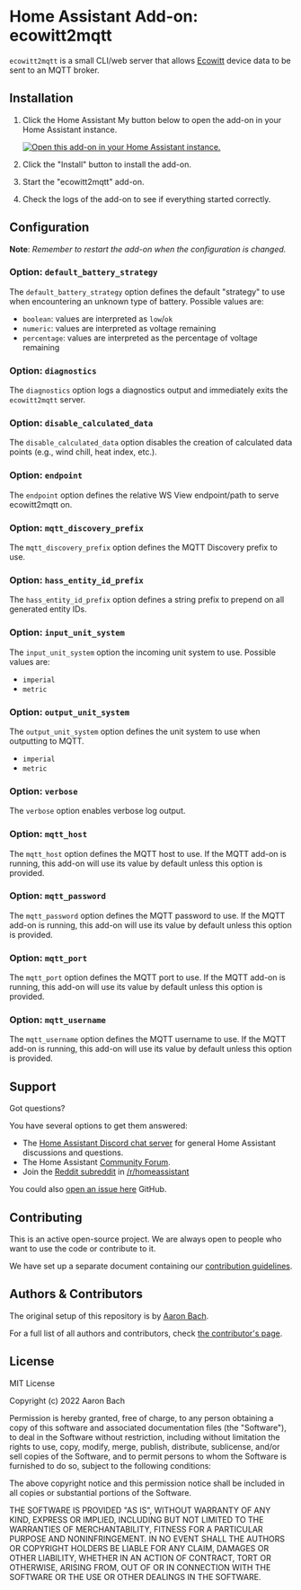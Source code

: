 # Home Assistant Add-on: ecowitt2mqtt

`ecowitt2mqtt` is a small CLI/web server that allows [Ecowitt][ecowitt]
device data to be sent to an MQTT broker.

## Installation

1. Click the Home Assistant My button below to open the add-on in your Home
   Assistant instance.

   [![Open this add-on in your Home Assistant instance.][addon-badge]][addon]

1. Click the "Install" button to install the add-on.
1. Start the "ecowitt2mqtt" add-on.
1. Check the logs of the add-on to see if everything started correctly.

## Configuration

**Note**: _Remember to restart the add-on when the configuration is changed._

### Option: `default_battery_strategy`

The `default_battery_strategy` option defines the default "strategy" to use when encountering an unknown type of battery. Possible values are:

- `boolean`: values are interpreted as `low`/`ok`
- `numeric`: values are interpreted as voltage remaining
- `percentage`: values are interpreted as the percentage of voltage remaining

### Option: `diagnostics`

The `diagnostics` option logs a diagnostics output and immediately exits the `ecowitt2mqtt` server.

### Option: `disable_calculated_data`

The `disable_calculated_data` option disables the creation of calculated data points (e.g., wind chill, heat index, etc.).

### Option: `endpoint`

The `endpoint` option defines the relative WS View endpoint/path to serve ecowitt2mqtt on.

### Option: `mqtt_discovery_prefix`

The `mqtt_discovery_prefix` option defines the MQTT Discovery prefix to use.

### Option: `hass_entity_id_prefix`

The `hass_entity_id_prefix` option defines a string prefix to prepend on all generated entity IDs.

### Option: `input_unit_system`

The `input_unit_system` option the incoming unit system to use. Possible values are:

- `imperial`
- `metric`

### Option: `output_unit_system`

The `output_unit_system` option defines the unit system to use when outputting to MQTT.

- `imperial`
- `metric`

### Option: `verbose`

The `verbose` option enables verbose log output.

### Option: `mqtt_host`

The `mqtt_host` option defines the MQTT host to use. If the MQTT add-on is running, this add-on will use its value by default unless this option is provided.

### Option: `mqtt_password`

The `mqtt_password` option defines the MQTT password to use. If the MQTT add-on is running, this add-on will use its value by default unless this option is provided.

### Option: `mqtt_port`

The `mqtt_port` option defines the MQTT port to use. If the MQTT add-on is running, this add-on will use its value by default unless this option is provided.

### Option: `mqtt_username`

The `mqtt_username` option defines the MQTT username to use. If the MQTT add-on is running, this add-on will use its value by default unless this option is provided.

## Support

Got questions?

You have several options to get them answered:

- The [Home Assistant Discord chat server][discord-ha] for general Home
  Assistant discussions and questions.
- The Home Assistant [Community Forum][forum].
- Join the [Reddit subreddit][reddit] in [/r/homeassistant][reddit]

You could also [open an issue here][issue] GitHub.

## Contributing

This is an active open-source project. We are always open to people who want to
use the code or contribute to it.

We have set up a separate document containing our
[contribution guidelines](.github/CONTRIBUTING.md).

## Authors & Contributors

The original setup of this repository is by [Aaron Bach][bachya].

For a full list of all authors and contributors,
check [the contributor's page][contributors].

## License

MIT License

Copyright (c) 2022 Aaron Bach

Permission is hereby granted, free of charge, to any person obtaining a copy
of this software and associated documentation files (the "Software"), to deal
in the Software without restriction, including without limitation the rights
to use, copy, modify, merge, publish, distribute, sublicense, and/or sell
copies of the Software, and to permit persons to whom the Software is
furnished to do so, subject to the following conditions:

The above copyright notice and this permission notice shall be included in all
copies or substantial portions of the Software.

THE SOFTWARE IS PROVIDED "AS IS", WITHOUT WARRANTY OF ANY KIND, EXPRESS OR
IMPLIED, INCLUDING BUT NOT LIMITED TO THE WARRANTIES OF MERCHANTABILITY,
FITNESS FOR A PARTICULAR PURPOSE AND NONINFRINGEMENT. IN NO EVENT SHALL THE
AUTHORS OR COPYRIGHT HOLDERS BE LIABLE FOR ANY CLAIM, DAMAGES OR OTHER
LIABILITY, WHETHER IN AN ACTION OF CONTRACT, TORT OR OTHERWISE, ARISING FROM,
OUT OF OR IN CONNECTION WITH THE SOFTWARE OR THE USE OR OTHER DEALINGS IN THE
SOFTWARE.

[addon-badge]: https://my.home-assistant.io/badges/supervisor_addon.svg
[addon]: https://my.home-assistant.io/redirect/supervisor_addon/?addon=ecowitt2mqtt&repository_url=https%3A%2F%2Fgithub.com%2Fbachya%2Fhome-assistant-addons
[bachya]: https://github.com/bachya
[contributors]: https://github.com/bachya/home-assistant-addons/graphs/contributors
[discord-ha]: https://discord.gg/c5DvZ4e
[ecowitt]: http://www.ecowitt.com
[forum]: https://community.home-assistant.io/t/ecowitt2mqtt-send-data-from-an-ecowitt-device-to-mqtt
[issue]: https://github.com/bachya/home-assistant-addons/issues
[reddit]: https://reddit.com/r/homeassistant
[releases]: https://github.com/bachya/home-assistant-addons/releases
